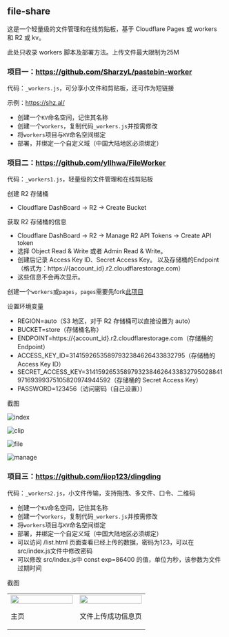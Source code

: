 ## file-share
这是一个轻量级的文件管理和在线剪贴板，基于 Cloudflare Pages 或 workers 和 R2 或 kv。  

此处只收录 workers 脚本及部署方法。上传文件最大限制为25M

### 项目一：https://github.com/SharzyL/pastebin-worker
代码：`_workers.js`，可分享小文件和剪贴板，还可作为短链接

示例：https://shz.al/

- 创建一个`KV`命名空间，记住其名称
- 创建一个`workers`，复制代码`_workers.js`并按需修改
- 将`workers`项目与`KV`命名空间绑定
- 部署，并绑定一个自定义域（中国大陆地区必须绑定）

### 项目二：https://github.com/yllhwa/FileWorker
代码：`_workers1.js`，轻量级的文件管理和在线剪贴板

创建 R2 存储桶  
- Cloudflare DashBoard -> R2 -> Create Bucket

获取 R2 存储桶的信息
- Cloudflare DashBoard -> R2 -> Manage R2 API Tokens -> Create API token
- 选择 Object Read & Write 或者 Admin Read & Write。
- 创建后记录 Access Key ID、Secret Access Key。 以及存储桶的Endpoint（格式为：https://{account_id}.r2.cloudflarestorage.com）
- 这些信息不会再次显示。

创建一个`workers`或`pages`，`pages`需要先fork[此项目](https://github.com/yllhwa/FileWorker)  

设置环境变量
- REGION=auto（S3 地区，对于 R2 存储桶可以直接设置为 auto）
- BUCKET=store（存储桶名称）
- ENDPOINT=https://{account_id}.r2.cloudflarestorage.com（存储桶的 Endpoint）
- ACCESS_KEY_ID=31415926535897932384626433832795（存储桶的 Access Key ID）
- SECRET_ACCESS_KEY=3141592653589793238462643383279502884197169399375105820974944592（存储桶的 Secret Access Key）
- PASSWORD=123456（访问密码（自己设置））

截图

![index](https://github.com/yllhwa/FileWorker/blob/main/README/index.png)

![clip](https://github.com/yllhwa/FileWorker/blob/main/README/clip.png)

![file](https://github.com/yllhwa/FileWorker/blob/main/README/file.png)

![manage](https://github.com/yllhwa/FileWorker/blob/main/README/manage.png)

### 项目三：https://github.com/iiop123/dingding
代码：`_workers2.js`，小文件传输，支持拖拽、多文件、口令、二维码

- 创建一个`KV`命名空间，记住其名称
- 创建一个`workers`，复制代码`_workers.js`并按需修改
- 将`workers`项目与`KV`命名空间绑定
- 部署，并绑定一个自定义域（中国大陆地区必须绑定）
- 可以访问 /list.html 页面查看已经上传的数据，密码为123，可以在 src/index.js文件中修改密码
- 可以修改 src/index.js中 const exp=86400 的值，单位为秒，该参数为文件过期时间

截图
<table width="100%">
<tr>
<td width="50%">
    <img src="https://f.pz.al/pzal/2023/02/09/3c020420b7b1d.jpg" width="100%"/>
    <p>主页 </p>
</td>
<td width="50%">
    <img src="https://f.pz.al/pzal/2023/02/09/e95544ff865f3.jpg" width="100%"/>
    <p>文件上传成功信息页</p>
</td>
</tr>
</table>
